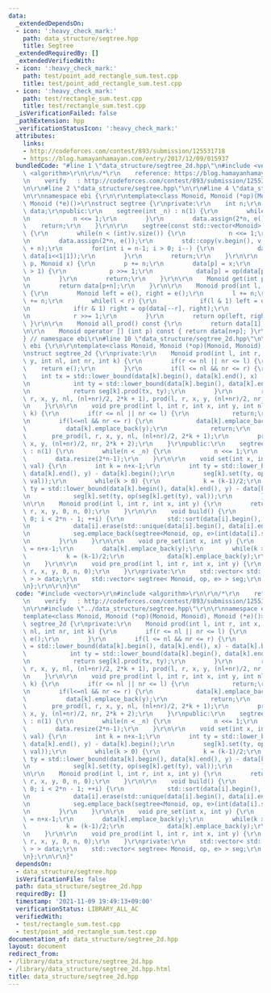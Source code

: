 ```yaml
---
data:
  _extendedDependsOn:
  - icon: ':heavy_check_mark:'
    path: data_structure/segtree.hpp
    title: Segtree
  _extendedRequiredBy: []
  _extendedVerifiedWith:
  - icon: ':heavy_check_mark:'
    path: test/point_add_rectangle_sum.test.cpp
    title: test/point_add_rectangle_sum.test.cpp
  - icon: ':heavy_check_mark:'
    path: test/rectangle_sum.test.cpp
    title: test/rectangle_sum.test.cpp
  _isVerificationFailed: false
  _pathExtension: hpp
  _verificationStatusIcon: ':heavy_check_mark:'
  attributes:
    links:
    - http://codeforces.com/contest/893/submission/125531718
    - https://blog.hamayanhamayan.com/entry/2017/12/09/015937
  bundledCode: "#line 1 \"data_structure/segtree_2d.hpp\"\n#include <vector>\r\n#include\
    \ <algorithm>\r\n\r\n/*\r\n    reference: https://blog.hamayanhamayan.com/entry/2017/12/09/015937\r\
    \n    verify   : http://codeforces.com/contest/893/submission/125531718\r\n*/\r\
    \n\r\n#line 2 \"data_structure/segtree.hpp\"\n\r\n#line 4 \"data_structure/segtree.hpp\"\
    \n\r\nnamespace ebi {\r\n\r\ntemplate<class Monoid, Monoid (*op)(Monoid, Monoid),\
    \ Monoid (*e)()>\r\nstruct segtree {\r\nprivate:\r\n    int n;\r\n    std::vector<Monoid>\
    \ data;\r\npublic:\r\n    segtree(int _n) : n(1) {\r\n        while(n < _n) {\r\
    \n            n <<= 1;\r\n        }\r\n        data.assign(2*n, e());\r\n    \
    \    return;\r\n    }\r\n\r\n    segtree(const std::vector<Monoid> &v) : n(1)\
    \ {\r\n        while(n < (int)v.size()) {\r\n            n <<= 1;\r\n        }\r\
    \n        data.assign(2*n, e());\r\n        std::copy(v.begin(), v.end(), data.begin()\
    \ + n);\r\n        for(int i = n-1; i > 0; i--) {\r\n            data[i] = op(data[i<<1|0],\
    \ data[i<<1|1]);\r\n        }\r\n        return;\r\n    }\r\n\r\n    void set(int\
    \ p, Monoid x) {\r\n        p += n;\r\n        data[p] = x;\r\n        while(p\
    \ > 1) {\r\n            p >>= 1;\r\n            data[p] = op(data[p<<1|0], data[p<<1|1]);\r\
    \n        }\r\n        return;\r\n    }\r\n\r\n    Monoid get(int p) const {\r\
    \n        return data[p+n];\r\n    }\r\n\r\n    Monoid prod(int l, int r) const\
    \ {\r\n        Monoid left = e(), right = e();\r\n        l += n;\r\n        r\
    \ += n;\r\n        while(l < r) {\r\n            if(l & 1) left = op(left, data[l++]);\r\
    \n            if(r & 1) right = op(data[--r], right);\r\n            l >>= 1;\r\
    \n            r >>= 1;\r\n        }\r\n        return op(left, right);\r\n   \
    \ }\r\n\r\n    Monoid all_prod() const {\r\n        return data[1];\r\n    }\r\
    \n\r\n    Monoid operator [] (int p) const { return data[n+p]; }\r\n};\r\n\r\n\
    } // namespace ebi\r\n#line 10 \"data_structure/segtree_2d.hpp\"\n\r\nnamespace\
    \ ebi {\r\n\r\ntemplate<class Monoid, Monoid (*op)(Monoid, Monoid), Monoid (*e)()>\r\
    \nstruct segtree_2d {\r\nprivate:\r\n    Monoid prod(int l, int r, int x, int\
    \ y, int nl, int nr, int k) {\r\n        if(r <= nl || nr <= l) {\r\n        \
    \    return e();\r\n        }\r\n        if(l <= nl && nr <= r) {\r\n        \
    \    int tx = std::lower_bound(data[k].begin(), data[k].end(), x) - data[k].begin();\r\
    \n            int ty = std::lower_bound(data[k].begin(), data[k].end(), y) - data[k].begin();\r\
    \n            return seg[k].prod(tx, ty);\r\n        }\r\n        return op(prod(l,\
    \ r, x, y, nl, (nl+nr)/2, 2*k + 1), prod(l, r, x, y, (nl+nr)/2, nr, 2*k + 2));\r\
    \n    }\r\n\r\n    void pre_prod(int l, int r, int x, int y, int nl, int nr, int\
    \ k) {\r\n        if(r <= nl || nr <= l) {\r\n            return;\r\n        }\r\
    \n        if(l<=nl && nr <= r) {\r\n            data[k].emplace_back(x);\r\n \
    \           data[k].emplace_back(y);\r\n            return;\r\n        }\r\n \
    \       pre_prod(l, r, x, y, nl, (nl+nr)/2, 2*k + 1);\r\n        pre_prod(l, r,\
    \ x, y, (nl+nr)/2, nr, 2*k + 2);\r\n    }\r\npublic:\r\n    segtree_2d(int _n)\
    \ : n(1) {\r\n        while(n < _n) {\r\n            n <<= 1;\r\n        }\r\n\
    \        data.resize(2*n-1);\r\n    }\r\n\r\n    void set(int x, int y, Monoid\
    \ val) {\r\n        int k = n+x-1;\r\n        int ty = std::lower_bound(data[k].begin(),\
    \ data[k].end(), y) - data[k].begin();\r\n        seg[k].set(ty, op(seg[k].get(ty),\
    \ val));\r\n        while(k > 0) {\r\n            k = (k-1)/2;\r\n           \
    \ ty = std::lower_bound(data[k].begin(), data[k].end(), y) - data[k].begin();\r\
    \n            seg[k].set(ty, op(seg[k].get(ty), val));\r\n        }\r\n    }\r\
    \n\r\n    Monoid prod(int l, int r, int x, int y) {\r\n        return prod(l,\
    \ r, x, y, 0, n, 0);\r\n    }\r\n\r\n    void build() {\r\n        for(int i =\
    \ 0; i < 2*n - 1; ++i) {\r\n            std::sort(data[i].begin(), data[i].end());\r\
    \n            data[i].erase(std::unique(data[i].begin(), data[i].end()), data[i].end());\r\
    \n            seg.emplace_back(segtree<Monoid, op, e>(int(data[i].size())));\r\
    \n        }\r\n    }\r\n\r\n    void pre_set(int x, int y) {\r\n        int k\
    \ = n+x-1;\r\n        data[k].emplace_back(y);\r\n        while(k > 0) {\r\n \
    \           k = (k-1)/2;\r\n            data[k].emplace_back(y);\r\n        }\r\
    \n    }\r\n\r\n    void pre_prod(int l, int r, int x, int y) {\r\n        pre_prod(l,\
    \ r, x, y, 0, n, 0);\r\n    }\r\nprivate:\r\n    std::vector< std::vector< Monoid\
    \ > > data;\r\n    std::vector< segtree< Monoid, op, e> > seg;\r\n    int n;\r\
    \n};\r\n\r\n}\n"
  code: "#include <vector>\r\n#include <algorithm>\r\n\r\n/*\r\n    reference: https://blog.hamayanhamayan.com/entry/2017/12/09/015937\r\
    \n    verify   : http://codeforces.com/contest/893/submission/125531718\r\n*/\r\
    \n\r\n#include \"../data_structure/segtree.hpp\"\r\n\r\nnamespace ebi {\r\n\r\n\
    template<class Monoid, Monoid (*op)(Monoid, Monoid), Monoid (*e)()>\r\nstruct\
    \ segtree_2d {\r\nprivate:\r\n    Monoid prod(int l, int r, int x, int y, int\
    \ nl, int nr, int k) {\r\n        if(r <= nl || nr <= l) {\r\n            return\
    \ e();\r\n        }\r\n        if(l <= nl && nr <= r) {\r\n            int tx\
    \ = std::lower_bound(data[k].begin(), data[k].end(), x) - data[k].begin();\r\n\
    \            int ty = std::lower_bound(data[k].begin(), data[k].end(), y) - data[k].begin();\r\
    \n            return seg[k].prod(tx, ty);\r\n        }\r\n        return op(prod(l,\
    \ r, x, y, nl, (nl+nr)/2, 2*k + 1), prod(l, r, x, y, (nl+nr)/2, nr, 2*k + 2));\r\
    \n    }\r\n\r\n    void pre_prod(int l, int r, int x, int y, int nl, int nr, int\
    \ k) {\r\n        if(r <= nl || nr <= l) {\r\n            return;\r\n        }\r\
    \n        if(l<=nl && nr <= r) {\r\n            data[k].emplace_back(x);\r\n \
    \           data[k].emplace_back(y);\r\n            return;\r\n        }\r\n \
    \       pre_prod(l, r, x, y, nl, (nl+nr)/2, 2*k + 1);\r\n        pre_prod(l, r,\
    \ x, y, (nl+nr)/2, nr, 2*k + 2);\r\n    }\r\npublic:\r\n    segtree_2d(int _n)\
    \ : n(1) {\r\n        while(n < _n) {\r\n            n <<= 1;\r\n        }\r\n\
    \        data.resize(2*n-1);\r\n    }\r\n\r\n    void set(int x, int y, Monoid\
    \ val) {\r\n        int k = n+x-1;\r\n        int ty = std::lower_bound(data[k].begin(),\
    \ data[k].end(), y) - data[k].begin();\r\n        seg[k].set(ty, op(seg[k].get(ty),\
    \ val));\r\n        while(k > 0) {\r\n            k = (k-1)/2;\r\n           \
    \ ty = std::lower_bound(data[k].begin(), data[k].end(), y) - data[k].begin();\r\
    \n            seg[k].set(ty, op(seg[k].get(ty), val));\r\n        }\r\n    }\r\
    \n\r\n    Monoid prod(int l, int r, int x, int y) {\r\n        return prod(l,\
    \ r, x, y, 0, n, 0);\r\n    }\r\n\r\n    void build() {\r\n        for(int i =\
    \ 0; i < 2*n - 1; ++i) {\r\n            std::sort(data[i].begin(), data[i].end());\r\
    \n            data[i].erase(std::unique(data[i].begin(), data[i].end()), data[i].end());\r\
    \n            seg.emplace_back(segtree<Monoid, op, e>(int(data[i].size())));\r\
    \n        }\r\n    }\r\n\r\n    void pre_set(int x, int y) {\r\n        int k\
    \ = n+x-1;\r\n        data[k].emplace_back(y);\r\n        while(k > 0) {\r\n \
    \           k = (k-1)/2;\r\n            data[k].emplace_back(y);\r\n        }\r\
    \n    }\r\n\r\n    void pre_prod(int l, int r, int x, int y) {\r\n        pre_prod(l,\
    \ r, x, y, 0, n, 0);\r\n    }\r\nprivate:\r\n    std::vector< std::vector< Monoid\
    \ > > data;\r\n    std::vector< segtree< Monoid, op, e> > seg;\r\n    int n;\r\
    \n};\r\n\r\n}"
  dependsOn:
  - data_structure/segtree.hpp
  isVerificationFile: false
  path: data_structure/segtree_2d.hpp
  requiredBy: []
  timestamp: '2021-11-09 19:49:13+09:00'
  verificationStatus: LIBRARY_ALL_AC
  verifiedWith:
  - test/rectangle_sum.test.cpp
  - test/point_add_rectangle_sum.test.cpp
documentation_of: data_structure/segtree_2d.hpp
layout: document
redirect_from:
- /library/data_structure/segtree_2d.hpp
- /library/data_structure/segtree_2d.hpp.html
title: data_structure/segtree_2d.hpp
---
```

